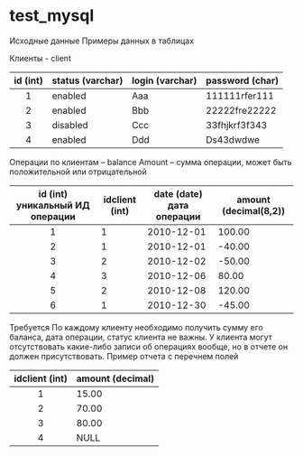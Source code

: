 # test_mysql

Исходные данные
Примеры данных в таблицах

Клиенты - client

| id (int) | status (varchar) | login (varchar) | password (char) |
|:--------:|------------------|-----------------|-----------------|
| 1        | enabled          | Aaa             | 111111rfer111   |
| 2        | enabled          | Bbb             | 22222fre22222   |
| 3        | disabled         | Ccc             | 33fhjkrf3f343   |
| 4        | enabled          | Ddd             | Ds43dwdwe       |

Операции по клиентам – balance
Amount – сумма операции, может быть положительной или отрицательной

| id  (int) уникальный ИД операции | idclient (int) | date (date) дата операции | amount (decimal(8,2)) |
|:--------------------------------:|----------------|---------------------------|-----------------------|
| 1                                | 1              | 2010-12-01                | 100.00                |
| 2                                | 1              | 2010-12-01                | -40.00                |
| 3                                | 2              | 2010-12-02                | -50.00                |
| 4                                | 3              | 2010-12-06                | 80.00                 |
| 5                                | 2              | 2010-12-08                | 120.00                |
| 6                                | 1              | 2010-12-30                | -45.00                |

Требуется
По каждому клиенту необходимо получить сумму его баланса, дата операции, статус клиента не важны.
У клиента могут отсутствовать какие-либо записи об операциях вообще, но в отчете он должен присутствовать.
Пример отчета с перечнем полей

| idclient (int) | amount (decimal) |
|:--------------:|------------------|
| 1              | 15.00            |
| 2              | 70.00            |
| 3              | 80.00            |
| 4              | NULL             |
